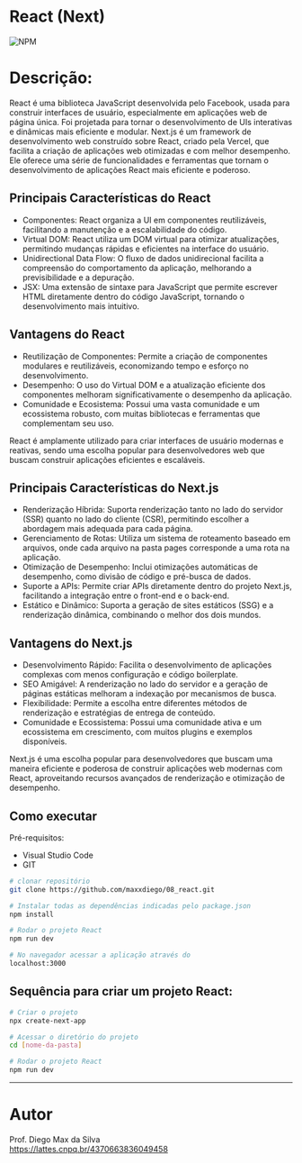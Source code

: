 # React (Next)
![NPM](https://img.shields.io/npm/l/react)

# Descrição:

React é uma biblioteca JavaScript desenvolvida pelo Facebook, usada para construir interfaces de usuário, especialmente em aplicações web de página única. Foi projetada para tornar o desenvolvimento de UIs interativas e dinâmicas mais eficiente e modular. Next.js é um framework de desenvolvimento web construído sobre React, criado pela Vercel, que facilita a criação de aplicações web otimizadas e com melhor desempenho. Ele oferece uma série de funcionalidades e ferramentas que tornam o desenvolvimento de aplicações React mais eficiente e poderoso.

## Principais Características do React
- Componentes: React organiza a UI em componentes reutilizáveis, facilitando a manutenção e a escalabilidade do código.
- Virtual DOM: React utiliza um DOM virtual para otimizar atualizações, permitindo mudanças rápidas e eficientes na interface do usuário.
- Unidirectional Data Flow: O fluxo de dados unidirecional facilita a compreensão do comportamento da aplicação, melhorando a previsibilidade e a depuração.
- JSX: Uma extensão de sintaxe para JavaScript que permite escrever HTML diretamente dentro do código JavaScript, tornando o desenvolvimento mais intuitivo.

## Vantagens do React
- Reutilização de Componentes: Permite a criação de componentes modulares e reutilizáveis, economizando tempo e esforço no desenvolvimento.
- Desempenho: O uso do Virtual DOM e a atualização eficiente dos componentes melhoram significativamente o desempenho da aplicação.
- Comunidade e Ecosistema: Possui uma vasta comunidade e um ecossistema robusto, com muitas bibliotecas e ferramentas que complementam seu uso.

React é amplamente utilizado para criar interfaces de usuário modernas e reativas, sendo uma escolha popular para desenvolvedores web que buscam construir aplicações eficientes e escaláveis.

## Principais Características do Next.js

- Renderização Híbrida: Suporta renderização tanto no lado do servidor (SSR) quanto no lado do cliente (CSR), permitindo escolher a abordagem mais adequada para cada página.
- Gerenciamento de Rotas: Utiliza um sistema de roteamento baseado em arquivos, onde cada arquivo na pasta pages corresponde a uma rota na aplicação.
- Otimização de Desempenho: Inclui otimizações automáticas de desempenho, como divisão de código e pré-busca de dados.
- Suporte a APIs: Permite criar APIs diretamente dentro do projeto Next.js, facilitando a integração entre o front-end e o back-end.
- Estático e Dinâmico: Suporta a geração de sites estáticos (SSG) e a renderização dinâmica, combinando o melhor dos dois mundos.

## Vantagens do Next.js

- Desenvolvimento Rápido: Facilita o desenvolvimento de aplicações complexas com menos configuração e código boilerplate.
- SEO Amigável: A renderização no lado do servidor e a geração de páginas estáticas melhoram a indexação por mecanismos de busca.
- Flexibilidade: Permite a escolha entre diferentes métodos de renderização e estratégias de entrega de conteúdo.
- Comunidade e Ecossistema: Possui uma comunidade ativa e um ecossistema em crescimento, com muitos plugins e exemplos disponíveis.

Next.js é uma escolha popular para desenvolvedores que buscam uma maneira eficiente e poderosa de construir aplicações web modernas com React, aproveitando recursos avançados de renderização e otimização de desempenho.

## Como executar

Pré-requisitos: 
- Visual Studio Code
- GIT

```bash
# clonar repositório
git clone https://github.com/maxxdiego/08_react.git

```

```bash
# Instalar todas as dependências indicadas pelo package.json
npm install

```

```bash
# Rodar o projeto React
npm run dev

```

```bash
# No navegador acessar a aplicação através do 
localhost:3000

```

## Sequência para criar um projeto React:
```bash
# Criar o projeto
npx create-next-app

```

```bash
# Acessar o diretório do projeto
cd [nome-da-pasta]

```

```bash
# Rodar o projeto React
npm run dev

```

<hr>

# Autor

Prof. Diego Max da Silva<br>
https://lattes.cnpq.br/4370663836049458
